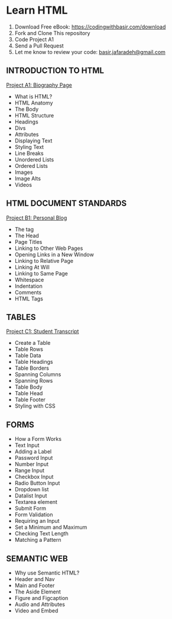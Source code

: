 # Learn HTML

1. Download Free eBook: https://codingwithbasir.com/download
2. Fork and Clone This repository
3. Code Project A1
4. Send a Pull Request
5. Let me know to review your code: [basir.jafaradeh@gmail.com](mailto:basir.jafaradeh@gmail.com)

## INTRODUCTION TO HTML

[Project A1: Biography Page](project-html-a1-introduction)

- What is HTML?
- HTML Anatomy
- The Body
- HTML Structure
- Headings
- Divs
- Attributes
- Displaying Text
- Styling Text
- Line Breaks
- Unordered Lists
- Ordered Lists
- Images
- Image Alts
- Videos

## HTML DOCUMENT STANDARDS

[Project B1: Personal Blog](project-html-b1-html-document-standards)

- The <html> tag
- The Head
- Page Titles
- Linking to Other Web Pages
- Opening Links in a New Window
- Linking to Relative Page
- Linking At Will
- Linking to Same Page
- Whitespace
- Indentation
- Comments
- HTML Tags

## TABLES

[Project C1: Student Transcript](project-html-c1-tables)

- Create a Table
- Table Rows
- Table Data
- Table Headings
- Table Borders
- Spanning Columns
- Spanning Rows
- Table Body
- Table Head
- Table Footer
- Styling with CSS

## FORMS

- How a Form Works
- Text Input
- Adding a Label
- Password Input
- Number Input
- Range Input
- Checkbox Input
- Radio Button Input
- Dropdown list
- Datalist Input
- Textarea element
- Submit Form
- Form Validation
- Requiring an Input
- Set a Minimum and Maximum
- Checking Text Length
- Matching a Pattern

## SEMANTIC WEB

- Why use Semantic HTML?
- Header and Nav
- Main and Footer
- The Aside Element
- Figure and Figcaption
- Audio and Attributes
- Video and Embed
